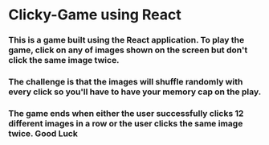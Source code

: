 # Clicky-Game using React

### This is a game built using the React application.  To play the game, click on any of images shown on the screen but don't click the same image twice. 

### The challenge is that the images will shuffle randomly with every click so you'll have to have your memory cap on the play.  

### The game ends when either the user successfully clicks 12 different images in a row or the user clicks the same image twice.  Good Luck

